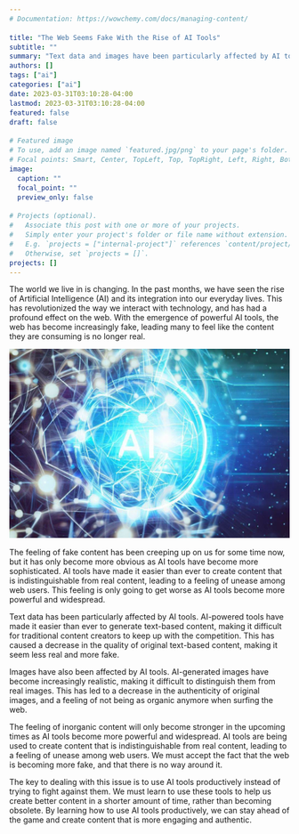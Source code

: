 ```yaml
---
# Documentation: https://wowchemy.com/docs/managing-content/

title: "The Web Seems Fake With the Rise of AI Tools"
subtitle: ""
summary: "Text data and images have been particularly affected by AI tools, causing a decrease in authenticity and a feeling of inorganic contents when surfing the web"
authors: []
tags: ["ai"]
categories: ["ai"]
date: 2023-03-31T03:10:28-04:00
lastmod: 2023-03-31T03:10:28-04:00
featured: false
draft: false

# Featured image
# To use, add an image named `featured.jpg/png` to your page's folder.
# Focal points: Smart, Center, TopLeft, Top, TopRight, Left, Right, BottomLeft, Bottom, BottomRight.
image:
  caption: ""
  focal_point: ""
  preview_only: false

# Projects (optional).
#   Associate this post with one or more of your projects.
#   Simply enter your project's folder or file name without extension.
#   E.g. `projects = ["internal-project"]` references `content/project/deep-learning/index.md`.
#   Otherwise, set `projects = []`.
projects: []
---
```


The world we live in is changing. In the past months, we have seen the rise of Artificial Intelligence (AI) and its integration into our everyday lives. This has revolutionized the way we interact with technology, and has had a profound effect on the web. With the emergence of powerful AI tools, the web has become increasingly fake, leading many to feel like the content they are consuming is no longer real.

![alt](OIG-min.jpg)

The feeling of fake content has been creeping up on us for some time now, but it has only become more obvious as AI tools have become more sophisticated. AI tools have made it easier than ever to create content that is indistinguishable from real content, leading to a feeling of unease among web users. This feeling is only going to get worse as AI tools become more powerful and widespread.

Text data has been particularly affected by AI tools. AI-powered tools have made it easier than ever to generate text-based content, making it difficult for traditional content creators to keep up with the competition. This has caused a decrease in the quality of original text-based content, making it seem less real and more fake.

Images have also been affected by AI tools. AI-generated images have become increasingly realistic, making it difficult to distinguish them from real images. This has led to a decrease in the authenticity of original images, and a feeling of not being as organic anymore when surfing the web.

The feeling of inorganic content will only become stronger in the upcoming times as AI tools become more powerful and widespread. AI tools are being used to create content that is indistinguishable from real content, leading to a feeling of unease among web users. We must accept the fact that the web is becoming more fake, and that there is no way around it.

The key to dealing with this issue is to use AI tools productively instead of trying to fight against them. We must learn to use these tools to help us create better content in a shorter amount of time, rather than becoming obsolete. By learning how to use AI tools productively, we can stay ahead of the game and create content that is more engaging and authentic.
